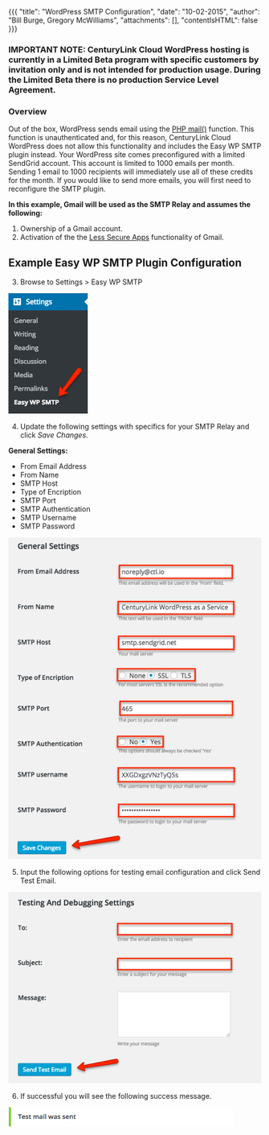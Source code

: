 {{{
  "title": "WordPress SMTP Configuration",
  "date": "10-02-2015",
  "author": "Bill Burge, Gregory McWilliams",
  "attachments": [],
  "contentIsHTML": false
}}}
### IMPORTANT NOTE: CenturyLink Cloud WordPress hosting is currently in a Limited Beta program with specific customers by invitation only and is not intended for production usage. During the Limited Beta there is no production Service Level Agreement.

### Overview

Out of the box, WordPress sends email using the [PHP mail()](http://php.net/manual/en/function.mail.php) function. This function is unauthenticated and, for this reason, CenturyLink Cloud WordPress does not allow this functionality and includes the Easy WP SMTP plugin instead. Your WordPress site comes preconfigured with a limited SendGrid account. This account is limited to 1000 emails per month. Sending 1 email to 1000 recipients will immediately use all of these credits for the month. If you would like to send more emails, you will first need to reconfigure the SMTP plugin.

**In this example, Gmail will be used as the SMTP Relay and assumes the following:**

1. Ownership of a Gmail account.
2. Activation of the the [Less Secure Apps](https://www.google.com/settings/security/lesssecureapps) functionality of Gmail.

## Example Easy WP SMTP Plugin Configuration

3. Browse to Settings > Easy WP SMTP

  ![](../images/wp_easy_smtp/wp_easy_smtp_settings.png)

4. Update the following settings with specifics for your SMTP Relay and click _Save Changes_.

  **General Settings:**
  
  * From Email Address
  * From Name
  * SMTP Host
  * Type of Encription
  * SMTP Port
  * SMTP Authentication
  * SMTP Username
  * SMTP Password

  ![](../images/wp_easy_smtp/wp_easy_smtp_general_settings.png)

5. Input the following options for testing email configuration and click Send Test Email.

  ![](../images/wp_easy_smtp/wp_easy_smtp_email.png)

6. If successful you will see the following success message.

  ![](../images/wp_easy_smtp/wp_easy_smtp_success.png)
